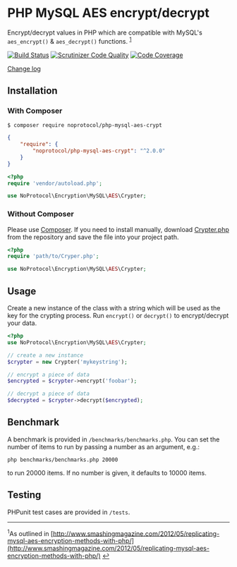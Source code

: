 # PHP MySQL AES encrypt/decrypt

Encrypt/decrypt values in PHP which are compatible with MySQL's `aes_encrypt()` & `aes_decrypt()` functions. <sup name="top">[1](#smashing-magazine-article)</sup>

[![Build Status](https://travis-ci.org/noprotocol/php-mysql-aes-crypt.svg?branch=master)](https://travis-ci.org/noprotocol/php-mysql-aes-crypt)
[![Scrutinizer Code Quality](https://scrutinizer-ci.com/g/noprotocol/php-mysql-aes-crypt/badges/quality-score.png?b=master)](https://scrutinizer-ci.com/g/noprotocol/php-mysql-aes-crypt/?branch=master)
[![Code Coverage](https://scrutinizer-ci.com/g/noprotocol/php-mysql-aes-crypt/badges/coverage.png?b=master)](https://scrutinizer-ci.com/g/noprotocol/php-mysql-aes-crypt/?branch=master)

[Change log](CHANGELOG.md)

## Installation

### With Composer

```
$ composer require noprotocol/php-mysql-aes-crypt
```

```json
{
    "require": {
        "noprotocol/php-mysql-aes-crypt": "^2.0.0"
    }
}
```

```php
<?php
require 'vendor/autoload.php';

use NoProtocol\Encryption\MySQL\AES\Crypter;
```

<a name="install-nocomposer"/>

### Without Composer

Please use [Composer](http://getcomposer.org/). If you need to install manually, download [Crypter.php](https://github.com/noprotocol/php-mysql-aes-crypt/src/NoProtocol/Encryption/MySQL/AES/Crypter.php) from the repository and save the file into your project path.

```php
<?php
require 'path/to/Cryper.php';

use NoProtocol\Encryption\MySQL\AES\Crypter;
```

## Usage
Create a new instance of the class with a string which will be used as the key for the crypting process. Run `encrypt()` or `decrypt()` to encrypt/decrypt your data.

```php
<?php
use NoProtocol\Encryption\MySQL\AES\Crypter;

// create a new instance
$crypter = new Crypter('mykeystring');

// encrypt a piece of data
$encrypted = $crypter->encrypt('foobar');

// decrypt a piece of data
$decrypted = $crypter->decrypt($encrypted);
```

## Benchmark
A benchmark is provided in `/benchmarks/benchmarks.php`. You can set the number of items to run by passing a number as an argument, e.g.:

`php benchmarks/benchmarks.php 20000`

to run 20000 items. If no number is given, it defaults to 10000 items.

## Testing
PHPunit test cases are provided in `/tests`.

---

<sup id="smashing-magazine-article">1</sup>As outlined in [http://www.smashingmagazine.com/2012/05/replicating-mysql-aes-encryption-methods-with-php/](http://www.smashingmagazine.com/2012/05/replicating-mysql-aes-encryption-methods-with-php/) [↩](#top)
